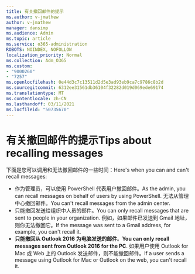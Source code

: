 ```yaml
---
title: 有关撤回邮件的提示
ms.author: v-jmathew
author: v-jmathew
manager: dansimp
ms.audience: Admin
ms.topic: article
ms.service: o365-administration
ROBOTS: NOINDEX, NOFOLLOW
localization_priority: Normal
ms.collection: Adm_O365
ms.custom:
- "9000260"
- "7257"
ms.openlocfilehash: 0e44d3c7c13511d2d5e3ad93eb9ca7c9786c8b2d
ms.sourcegitcommit: 6312ee31561db36104f32282d019d069ede69174
ms.translationtype: MT
ms.contentlocale: zh-CN
ms.lasthandoff: 03/11/2021
ms.locfileid: "50735670"
---
```

# <a name="tips-about-recalling-messages"></a><span data-ttu-id="316a5-102">有关撤回邮件的提示</span><span class="sxs-lookup"><span data-stu-id="316a5-102">Tips about recalling messages</span></span>

<span data-ttu-id="316a5-103">下面是您可以调用和无法撤回邮件的一些时间：</span><span class="sxs-lookup"><span data-stu-id="316a5-103">Here's when you can and can't recall messages:</span></span>

* <span data-ttu-id="316a5-104">作为管理员，可以使用 PowerShell 代表用户撤回邮件。</span><span class="sxs-lookup"><span data-stu-id="316a5-104">As the admin, you can recall messages on behalf of users by using PowerShell.</span></span> <span data-ttu-id="316a5-105">无法从管理中心撤回邮件。</span><span class="sxs-lookup"><span data-stu-id="316a5-105">You can't recall messages from the admin center.</span></span>
* <span data-ttu-id="316a5-106">只能撤回发送给组织中人员的邮件。</span><span class="sxs-lookup"><span data-stu-id="316a5-106">You can only recall messages that are sent to people in your organization.</span></span> <span data-ttu-id="316a5-107">例如，如果邮件已发送到 Gmail 地址，则你无法撤回它。</span><span class="sxs-lookup"><span data-stu-id="316a5-107">If the message was sent to a Gmail address, for example, you can't recall it.</span></span>
* <span data-ttu-id="316a5-108">**只能撤回从 Outlook 2016 为电脑发送的邮件**。</span><span class="sxs-lookup"><span data-stu-id="316a5-108">**You can only recall messages sent from Outlook 2016 for the PC**.</span></span> <span data-ttu-id="316a5-109">如果用户使用 Outlook for Mac 或 Web 上的 Outlook 发送邮件，则不能撤回邮件。</span><span class="sxs-lookup"><span data-stu-id="316a5-109">If a user sends a message using Outlook for Mac or Outlook on the web, you can't recall it.</span></span>

